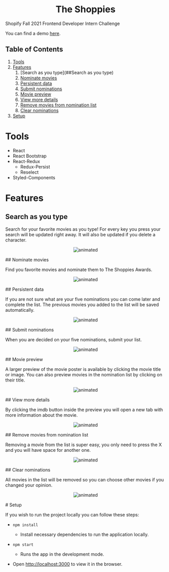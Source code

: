 <h1 align="center"> The Shoppies </h1>

Shopify Fall 2021 Frontend Developer Intern Challenge

You can find a demo [here](https://therealshoppies.netlify.app/).
## Table of Contents

1. [Tools](#Tools)
2. [Features](#Features)
    1. [Search as you type](##Search as you type)
    2. [Nominate movies](#)
    3. [Persistent data](#)
    4. [Submit nominations](#)
    5. [Movie preview](#)
    6. [View more details](#)
    7. [Remove movies from nomination list](#)
    8. [Clear nominations](#)
3. [Setup](#Setup)
# Tools

+ React
+ React Bootstrap
+ React-Redux
    - Redux-Persist
    - Reselect
+ Styled-Components
# Features
## Search as you type

Search for your favorite movies as you type! For every key you press your search will be updated right away. It will also be updated if you delete a character.

<p align="center">
  <img src="./readme-content/search-movies.gif" alt="animated" />
</p>
## Nominate movies

Find you favorite movies and nominate them to The Shoppies Awards.

<p align="center">
  <img src="./readme-content/adding-movies.gif" alt="animated" />
</p>
## Persistent data

If you are not sure what are your five nominations you can come later and complete the list. The previous movies you added to the list will be saved automatically.

<p align="center">
  <img src="./readme-content/persistent-data.gif" alt="animated" />
</p>
## Submit nominations

When you are decided on your five nominations, submit your list.

<p align="center">
  <img src="./readme-content/submit-list.gif" alt="animated" />
</p>
## Movie preview

A larger preview of the movie poster is available by clicking the movie title or image. You can also preview movies in the nomination list by clicking on their title.

<p align="center">
  <img src="./readme-content/preview-movie.gif" alt="animated" />
</p>
## View more details

By clicking the imdb button inside the preview you will open a new tab with more information about the movie.

<p align="center">
  <img src="./readme-content/view-more.gif" alt="animated" />
</p>
## Remove movies from nomination list

Removing a movie from the list is super easy, you only need to press the X and you will have space for another one.

<p align="center">
  <img src="./readme-content/remove-from-list.gif" alt="animated" />
</p>
## Clear nominations

All movies in the list will be removed so you can choose other movies if you changed your opinion.

<p align="center">
  <img src="./readme-content/clear-list.gif" alt="animated" />
</p>
# Setup

If you wish to run the project locally you can follow these steps:

+ `npm install`
  - Install necessary dependencies to run the application locally.
+ `npm start`

  - Runs the app in the development mode.
+ Open [http://localhost:3000](http://localhost:3000) to view it in the browser.